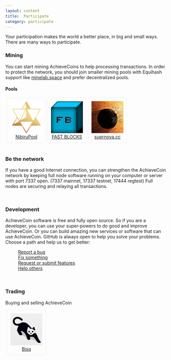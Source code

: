 ```yaml
---
layout: content
title:  Participate
category: participate
---
```



<div class="examples-list-index">
<p>Your participation makes the world a better place, in big and small ways. There are many ways to participate.</p>

<h3><i class="fa fa-cubes"></i> Mining</h3>
<p>
You can start mining AchieveCoins to help processing transactions. In order to protect the network, you should join smaller mining pools with Equihash support like <a href="https://github.com/achievecoin/z-nomp-achievecoin">minelab.space</a> and prefer decentralized pools.
</p>
<h4>Pools</h4>
<div style="display: flex;">
  <div style="margin-left: 5px; padding: 10px; border: 1px solid #eee!important; border-radius: 5px">
  <a href="https://ach.nibirupool.com/">
    <img src="/images/pools/nibiru/Nibiru_logo_100.png">
    <div style="text-align: center">NibiruPool</div>
  </a>
  </div>

  <div style="margin-left: 5px; padding: 10px; border: 1px solid #eee!important; border-radius: 5px">
  <a href="https://gold.fastblocks.net/">
    <img src="/images/pools/fastblocks/logo_100.png">
    <div style="text-align: center">FAST BLOCKS</div>
  </a>
  </div>

  <div style="margin-left: 5px; padding: 10px; border: 1px solid #eee!important; border-radius: 5px">
  <a href="https://ach.suprnova.cc">
    <img src="/images/pools/suprnova/logo_100.png">
    <div style="text-align: center">suprnova.cc</div>
  </a>
  </div>
</div>



<br>

<h3><i class="fa fa-link"></i> Be the network</h3>
<p>
If you have a good Internet connection, you can strengthen the AchieveCoin network by keeping full node software running on your computer or server with port 7337 open. (7337 mainnet, 17337 testnet, 17444 regtest) Full nodes are securing and relaying all transactions.
</p>
<br>

<h3><i class="fa fa-rebel"></i> Development</h3>
<p>
AchieveCoin software is free and fully open source. So if you are a developer, you can use your super-powers to do good and improve AchieveCoin. Or you can build amazing new services or software that can use AchieveCoin. GitHub is always open to help you solve your problems. Choose a path and help us to get better:
</p>

<dl class="home-get-involved">
  <dd>
    <i class="fa fa-bug"></i>
    <a href="https://github.com/achievecoin/AchieveCoin/issues">Report a bug</a>
  </dd>
  <dd>
    <i class="fa fa-code-fork"></i>
    <a href="https://github.com/achievecoin/AchieveCoin/pulls">Fix something</a>
  </dd>
  <dd>
    <i class="fa fa-paper-plane-o"></i>
    <a href="https://github.com/achievecoin/AchieveCoin/issues">Request or submit features</a>
  </dd>
  <dd>
    <i class="fa fa-support"></i>
    <a href="https://github.com/achievecoin/AchieveCoin/issues?state=open">Help others</a>
  </dd>
</dl>

<br>

<h3><i class="fa fa-exchange"></i> Trading</h3>
<p>
Buying and selling AchieveCoin
</p>

<div style="display: flex;">
  <div style="margin-left: 5px; padding: 10px; border: 1px solid #eee!important; border-radius: 5px">
  <a href="https://bisq.network">
    <img src="/images/exchanges/bisq/logo_100.png">
    <div style="text-align: center">Bisq</div>
  </a>
  </div>


</div>

</div>
